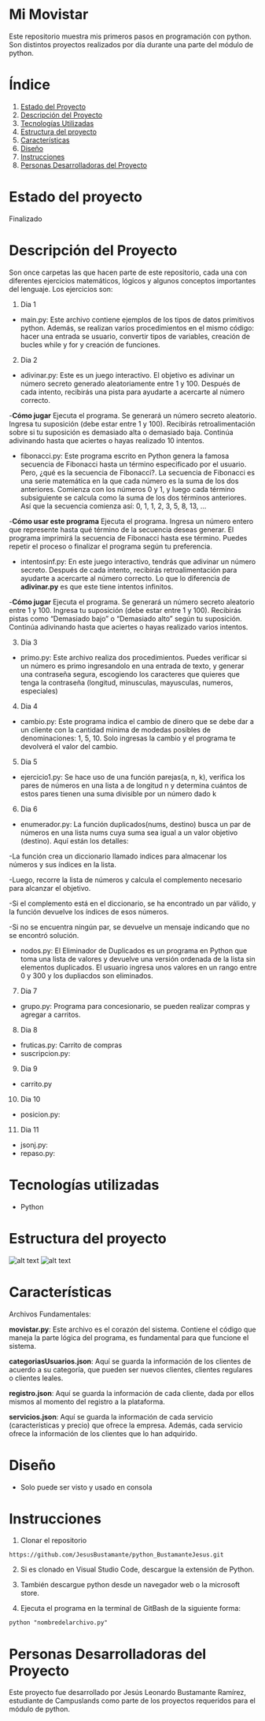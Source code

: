 # Mi Movistar

Este repositorio muestra mis primeros pasos en programación con python. Son distintos proyectos realizados por día durante una parte del módulo de python.

# Índice

1. [Estado del Proyecto](#id1)
2. [Descripción del Proyecto](#id2)
3. [Tecnologías Utilizadas](#id3)
4. [Estructura del proyecto](#id4)
5. [Características](#id5)
6. [Diseño](#id6)
7. [Instrucciones](#id7)
8. [Personas Desarrolladoras del Proyecto](#id8)

# Estado del proyecto<a name="id1"></a>

Finalizado

# Descripción del Proyecto<a name="id2"></a>

Son once carpetas las que hacen parte de este repositorio, cada una con diferentes ejercicios matemáticos, lógicos y algunos conceptos importantes del lenguaje. Los ejercicios son: 

1. Dia 1
- main.py: Este archivo contiene ejemplos de los tipos de datos primitivos python. Además, se realizan varios procedimientos en el mismo código: hacer una entrada se usuario, convertir tipos de variables, creación de bucles while y for y creación de funciones.

2. Dia 2
- adivinar.py: Este es un juego interactivo. El objetivo es adivinar un número secreto generado aleatoriamente entre 1 y 100. Después de cada intento, recibirás una pista para ayudarte a acercarte al número correcto.

-**Cómo jugar**
Ejecuta el programa.
Se generará un número secreto aleatorio.
Ingresa tu suposición (debe estar entre 1 y 100).
Recibirás retroalimentación sobre si tu suposición es demasiado alta o demasiado baja.
Continúa adivinando hasta que aciertes o hayas realizado 10 intentos.

- fibonacci.py: Este programa escrito en Python genera la famosa secuencia de Fibonacci hasta un término especificado por el usuario. Pero, ¿qué es la secuencia de Fibonacci?. La secuencia de Fibonacci es una serie matemática en la que cada número es la suma de los dos anteriores. Comienza con los números 0 y 1, y luego cada término subsiguiente se calcula como la suma de los dos términos anteriores. Así que la secuencia comienza así: 0, 1, 1, 2, 3, 5, 8, 13, …

-**Cómo usar este programa**
Ejecuta el programa.
Ingresa un número entero que represente hasta qué término de la secuencia deseas generar.
El programa imprimirá la secuencia de Fibonacci hasta ese término.
Puedes repetir el proceso o finalizar el programa según tu preferencia.

- intentosinf.py: En este juego interactivo, tendrás que adivinar un número secreto. Después de cada intento, recibirás retroalimentación para ayudarte a acercarte al número correcto. Lo que lo diferencia de **adivinar.py** es que este tiene intentos infinitos.

-**Cómo jugar**
Ejecuta el programa.
Se generará un número secreto aleatorio entre 1 y 100.
Ingresa tu suposición (debe estar entre 1 y 100).
Recibirás pistas como “Demasiado bajo” o “Demasiado alto” según tu suposición.
Continúa adivinando hasta que aciertes o hayas realizado varios intentos.

3. Dia 3
- primo.py: Este archivo realiza dos procedimientos. Puedes verificar si un número es primo ingresandolo en una entrada de texto, y generar una contraseña segura, escogiendo los caracteres que quieres que tenga la contraseña (longitud, minusculas, mayusculas, numeros, especiales)

4. Dia 4
- cambio.py: Este programa indica el cambio de dinero que se debe dar a un cliente con la cantidad minima de modedas posibles de denominaciones: 1, 5, 10. Solo ingresas la cambio y el programa te devolverá el valor del cambio.

5. Dia 5
- ejercicio1.py: Se hace uso de una función parejas(a, n, k), verifica los pares de números en una lista a de longitud n y determina cuántos de estos pares tienen una suma divisible por un número dado k

6. Dia 6
- enumerador.py: La función duplicados(nums, destino) busca un par de números en una lista nums cuya suma sea igual a un valor objetivo (destino). Aquí están los detalles: 

-La función crea un diccionario llamado indices para almacenar los números y sus índices en la lista.

-Luego, recorre la lista de números y calcula el complemento necesario para alcanzar el objetivo.

-Si el complemento está en el diccionario, se ha encontrado un par válido, y la función devuelve los índices de esos números.

-Si no se encuentra ningún par, se devuelve un mensaje indicando que no se encontró solución.

- nodos.py: El Eliminador de Duplicados es un programa en Python que toma una lista de valores y devuelve una versión ordenada de la lista sin elementos duplicados. El usuario ingresa unos valores en un rango entre 0 y 300 y los dupliacdos son eliminados.

7. Dia 7
- grupo.py: Programa para concesionario, se pueden realizar compras y agregar a carritos.

8. Dia 8
- fruticas.py: Carrito de compras
- suscripcion.py: 

9. Dia 9
- carrito.py

10. Dia 10
- posicion.py:

11. Dia 11
- jsonj.py:
- repaso.py:

# Tecnologías utilizadas<a name="id3"></a>

* Python

# Estructura del proyecto<a name="id4"></a>

![alt text](<Captura de pantalla 2024-08-05 213829.png>)
![alt text](<Captura de pantalla 2024-08-05 213855.png>)

# Características<a name="id5"></a>

Archivos Fundamentales:

**movistar.py**: Este archivo es el corazón del sistema. Contiene el código que maneja la parte lógica del programa, es fundamental para que funcione el sistema.

**categoriasUsuarios.json**: Aquí se guarda la información de los clientes de acuerdo a su categoría, que pueden ser nuevos clientes, clientes regulares o clientes leales.

**registro.json**: Aquí se guarda la información de cada cliente, dada por ellos mismos al momento del registro a la plataforma.

**servicios.json**: Aquí se guarda la información de cada servicio (características y precio) que ofrece la empresa. Además, cada servicio ofrece la información de los clientes que lo han adquirido.

# Diseño<a name="id6"></a>

* Solo puede ser visto y usado en consola

# Instrucciones<a name="id7"></a>

1. Clonar el repositorio
~~~
https://github.com/JesusBustamante/python_BustamanteJesus.git
~~~

2. Si es clonado en Visual Studio Code, descargue la extensión de Python.

3. También descargue python desde un navegador web o la microsoft store.

3. Ejecuta el programa en la terminal de GitBash de la siguiente forma: 
~~~ 
python "nombredelarchivo.py"
~~~

# Personas Desarrolladoras del Proyecto<a name="id8"></a>

Este proyecto fue desarrollado por Jesús Leonardo Bustamante Ramírez, estudiante de Campuslands como parte de los proyectos requeridos para el módulo de python.